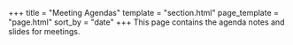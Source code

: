 +++
title = "Meeting Agendas"
template = "section.html"
page_template = "page.html"
sort_by = "date"
+++
This page contains the agenda notes and slides for meetings.
